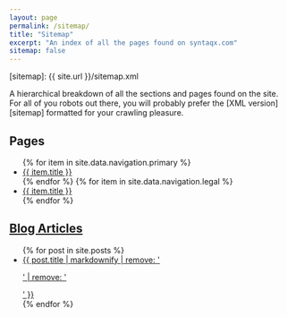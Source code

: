 ```yaml
---
layout: page
permalink: /sitemap/
title: "Sitemap"
excerpt: "An index of all the pages found on syntaqx.com"
sitemap: false
---
```


[sitemap]: {{ site.url }}/sitemap.xml

A hierarchical breakdown of all the sections and pages found on the site. For
all of you robots out there, you will probably prefer the [XML version][sitemap]
formatted for your crawling pleasure.

<h2>Pages</h2>
<ul>
{% for item in site.data.navigation.primary %}
  <li><a href="{{ item.url | relative_url }}">{{ item.title }}</a></li>
{% endfor %}
{% for item in site.data.navigation.legal %}
  <li><a href="{{ item.url | relative_url }}">{{ item.title }}</a></li>
{% endfor %}
</ul>

<h2><a href="{{ site.url }}/articles/">Blog Articles</a></h2>
<ul>
{% for post in site.posts %}
  <li><a href="{{ post.url | relative_url }}">{{ post.title | markdownify | remove: '<p>' | remove: '</p>' }}</a></li>
{% endfor %}
</ul>

